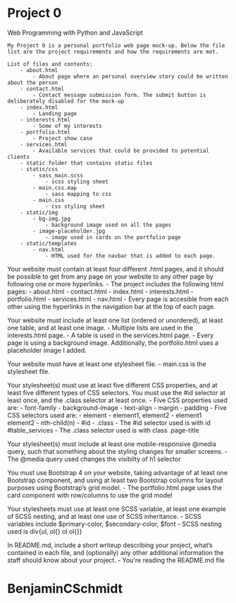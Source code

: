 # Project 0

Web Programming with Python and JavaScript

	My Project 0 is a personal portfolio web page mock-up. Below the file list are the project requirements and how the requirements are met.

	List of files and contents:
		- about.html
			- About page where an personal overview story could be written about the person
		- contact.html
			- Contact message submission form. The submit button is deliberately disabled for the mock-up
		- index.html
			- Landing page
		- interests.html
			- Some of my interests
		- portfolio.html
			- Project show case
		- services.html
			- Available services that could be provided to potential clients
		- static folder that contains static files
		- static/css
			- sass_main.scss
				- scss styling sheet
			- main.css.map
				- sass mapping to css
			- main.css
				- css styling sheet
		- static/img
			- bg-img.jpg
				- background image used on all the pages
			- image-placeholder.jpg
				- image used in cards on the portfolio page
		- static/templates
			- nav.html
				- HTML used for the navbar that is added to each page.

Your website must contain at least four different .html pages, and it should be possible to get from any page on your website to any other page by following one or more hyperlinks.
	- The project includes the following html pages: 
		- about.html
		- contact.html
		- index.html
		- interests.html
		- portfolio.html
		- services.html
		- nav.html
	- Every page is accesible from each other using the hyperlinks in the navigation bar at the top of each page.

Your website must include at least one list (ordered or unordered), at least one table, and at least one image.
	- Multiple lists are used in the interests.html page.
	- A table is used in the services.html page.
	- Every page is using a background image. Additionally, the portfolio.html uses a placeholder image I added.

Your website must have at least one stylesheet file.
	- main.css is the stylesheet file.

Your stylesheet(s) must use at least five different CSS properties, and at least five different types of CSS selectors. You must use the #id selector at least once, and the .class selector at least once.
	- Five CSS properties used are:
		- font-family
		- background-image
		- text-align
		- margin
		- padding
	- Five CSS selectors used are:
		- element
		- element1, element2
		- element1 element2
		- nth-child(n)
		- #id
		- .class
	- The #id selector used is with id #table_services
	- The .class selector used is with class .page-title


Your stylesheet(s) must include at least one mobile-responsive @media query, such that something about the styling changes for smaller screens.
	- The @media query used changes the visibilty of h1 selector

You must use Bootstrap 4 on your website, taking advantage of at least one Bootstrap component, and using at least two Bootstrap columns for layout purposes using Bootstrap’s grid model.
	- The portfolio.html page uses the card component with row/columns to use the grid model

Your stylesheets must use at least one SCSS variable, at least one example of SCSS nesting, and at least one use of SCSS inheritance.
	- SCSS variables include $primary-color, $secondary-color, $font
	- SCSS nesting used is div{ul, ol{} ol ol{}}

In README.md, include a short writeup describing your project, what’s contained in each file, and (optionally) any other additional information the staff should know about your project.
	- You're reading the README.md file

# BenjaminCSchmidt

